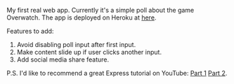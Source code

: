My first real web app. Currently it's a simple poll about the game Overwatch. The app is deployed on Heroku at [here](https://apoll.herokuapp.com/).

Features to add: 
1. Avoid disabling poll input after first input.
2. Make content slide up if user clicks another input.
3. Add social media share feature.

P.S. I'd like to recommend a great Express tutorial on YouTube: [Part 1](https://www.youtube.com/watch?v=NALxjuyRXaE) [Part 2](https://www.youtube.com/watch?v=TVrfhONc8Jw).
